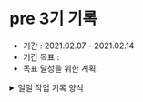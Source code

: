 # pre 3기 기록 
- 기간 : 2021.02.07 - 2021.02.14
- 기간 목표 : 
- 목표 달성을 위한 계획: 

<details><summary>일일 작업 기록 양식</summary>
양식 1. KPT  
## 책 읽고 공부한 것 남기기 - 2021.02.14

- 산출물(commit url,블로그 주소,...) :  https://lisamkk.tistory.com/3
- 회고(KPT) :
  - Keep (만족,지속): 
    - 목표가 나에게 딱인 듯 하다. 부담이 없어 좋다.
  - Problem(불편,개선 필요): 
    - 자꾸 핸드폰을 하고 싶고 티비 보고 싶다 
  - Try(problem 해결책/ 당장 실행 가능한 action item && 실행 여부를 다음 회고때 확인 가능): 
    - 카페에 가던가 해야겠다.
- 기타 메모 : 

## 책 읽고 공부한 것 남기기 - 2021.02.13

- 산출물(commit url,블로그 주소,...) :  https://lisamkk.tistory.com/2 
- 회고(KPT) :
  - Keep (만족,지속): 
    - 지하철에서 책이 잘 읽힌다. 
  - Problem(불편,개선 필요): 
    - 자꾸 핸드폰을 하고 싶고 티비 보고 싶다 
  - Try(problem 해결책/ 당장 실행 가능한 action item && 실행 여부를 다음 회고때 확인 가능): 
    - 대중 교통 이용시간을 적극 활용하자
- 기타 메모 : 

양식 2. [5Fs](http://egloos.zum.com/agile/v/4122099)

## 작업 내용 - 작업일
- 산출물(commit url,블로그 주소,...) : 
- 회고(5Fs) :
  - 사실 (Facts) :
  - 느낌 (Feeling) :
  - 배운 점 (Findings)
  - 미래의 행동계획 (Future / action item): 
  - 피드백 (Feedback / 스크럼 기간 동안 Future 실행 후, 주간회고 직전 항목 채우기):
- 기타 메모 : 

</details>